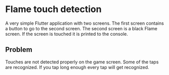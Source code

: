 # Flame touch detection

A very simple Flutter application with two screens. The first screen contains a button to go to the second screen. The second screen is a black Flame screen. If the screen is touched it is printed to the console.

## Problem

Touches are not detected properly on the game screen. Some of the taps are recognized. If you tap long enough every tap will get recognized.